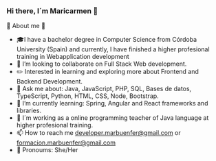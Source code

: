 ### Hi there, I´m Maricarmen 👋


:mega: About me  :loudspeaker:

 - :mortar_board:I have a bachelor degree in Computer Science from Córdoba University (Spain) and currently, I have finished a higher profesional training in Webapplication development 
 - 👯 I’m looking to collaborate on Full Stack Web development. 
 - :pencil2: Interested in learning and exploring more about Frontend and Backend Development.
 - 💬 Ask me about:  Java, JavaScript, PHP, SQL, Bases de datos, TypeScript, Python, HTML, CSS, Node, Bootstrap.
 - 🌱 I’m currently learning: Spring, Angular and React frameworks and libraries.
 - 🔭 I´m working as a online programming teacher of Java language at higher profesional training.
 - 📫 How to reach me developer.marbuenfer@gmail.com  or  formacion.marbuenfer@gmail.com
 - :lipstick: Pronoums: She/Her


